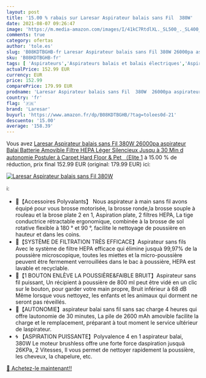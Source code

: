 ```yaml
---
layout: post
title: '15.00 % rabais sur Laresar Aspirateur balais sans Fil  380W'
date: 2021-08-07 09:26:47
image: 'https://m.media-amazon.com/images/I/41kC7RtdlXL._SL500_._SL400_.jpg'
comments: true
category: ofertas
author: 'tole.es'
slug: 'B08KDTBGHB-fr Laresar Aspirateur balais sans Fil 380W 26000pa aspirateur...'
sku: 'B08KDTBGHB-fr'
tags: [ 'Aspirateurs','Aspirateurs balais et balais électriques','Aspirateurs, entretien des sols et nettoyeurs de vitres','Cuisine et Maison','laresar', ]
actualPrice: 152.99 EUR
currency: EUR
price: 152.99
comparePrice: 179.99 EUR
prodname: 'Laresar Aspirateur balais sans Fil  380W  26000pa aspirateur Balai  Batterie Amovible  Filtre HEPA  Léger  Silencieux  Jusqu à 30 Min d autonomie  Postuler à Carpet  Hard Floor & Pet （Elite 1'
country: 'fr'
flag: '🇫🇷'
brand: 'Laresar'
buyurl: 'https://www.amazon.fr/dp/B08KDTBGHB/?tag=tolees0d-21'
descuento: '15.00'
average: '158.39'
---
```


Vous avez [Laresar Aspirateur balais sans Fil  380W  26000pa aspirateur Balai  Batterie Amovible  Filtre HEPA  Léger  Silencieux  Jusqu à 30 Min d autonomie  Postuler à Carpet  Hard Floor & Pet （Elite 1](https://www.amazon.fr/dp/B08KDTBGHB/?tag=tolees0d-21)  à  15.00 % de réduction, prix final  152.99 EUR (original: 179.99 EUR) ici:

[![Laresar Aspirateur balais sans Fil  380W](https://m.media-amazon.com/images/I/41kC7RtdlXL._SL500_._SL400_.jpg)](https://www.amazon.fr/dp/B08KDTBGHB/?tag=tolees0d-21)

ℹ️:

- 🎁【Accessoires Polyvalants】 Nous aspirateur à main sans fil avons équipé pour vous brosse motorisée, la brosse ronde,la brosse souple à rouleau et la brose plate 2 en 1, Aspiration plate, 2 filtres HEPA, La tige conductrice rétractable ergonomique, combinée à la brosse de sol rotative flexible à 180 ° et 90 °, facilite le nettoyage de poussière en hauteur et dans les coins.
- 💎【SYSTÈME DE FILTRATION TRÈS EFFICACE】Aspirateur sans fils Avec le système de filtre HEPA efficace qui élimine jusquà 99,97% de la poussière microscopique, toutes les miettes et la micro-poussière peuvent être fermement verrouillées dans le bac à poussière, HEPA est lavable et recyclable.
- 🏡【1 BOUTON ENLÈVE LA POUSSIÈRE&FAIBLE BRUIT】Aspirateur sans fil puissant, Un récipient à poussière de 800 ml peut être vidé en un clic sur le bouton, pour garder votre main propre, Bruit inférieur à 68 dB Même lorsque vous nettoyez, les enfants et les animaux qui dorment ne seront pas réveillés.
- 🔋【AUTONOMIE】aspirateur balai sans fil sans sac charge 4 heures qui offre lautonomie de 30 minutes, La pile de 2600 mAh amovible facilite la charge et le remplacement, préparant à tout moment le service ultérieur de laspirateur.
- 🌀 【ASPIRATION PUISSANTE】Polyvalence 4 en 1 aspirateur balai, 380W Le moteur brushless offre une forte force daspiration jusquà 26KPa, 2 Vitesses, Il vous permet de nettoyer rapidement la poussière, les cheveux, la chapelure, etc.

[🛒 Achetez-le maintenant!!](https://www.amazon.fr/dp/B08KDTBGHB/?tag=tolees0d-21)
